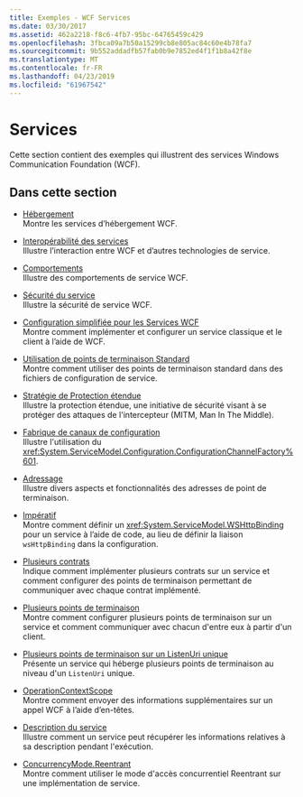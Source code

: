 ```yaml
---
title: Exemples - WCF Services
ms.date: 03/30/2017
ms.assetid: 462a2218-f8c6-4fb7-95bc-64765459c429
ms.openlocfilehash: 3fbca09a7b50a15299cb8e805ac84c60e4b78fa7
ms.sourcegitcommit: 9b552addadfb57fab0b9e7852ed4f1f1b8a42f8e
ms.translationtype: MT
ms.contentlocale: fr-FR
ms.lasthandoff: 04/23/2019
ms.locfileid: "61967542"
---
```

# <a name="services"></a>Services

Cette section contient des exemples qui illustrent des services Windows Communication Foundation (WCF).

## <a name="in-this-section"></a>Dans cette section

- [Hébergement](../../../../docs/framework/wcf/feature-details/hosting.md)\
Montre les services d’hébergement WCF.

- [Interopérabilité des services](service-interoperability.md)\
Illustre l’interaction entre WCF et d’autres technologies de service.

- [Comportements](behaviors.md)\
Illustre des comportements de service WCF.

- [Sécurité du service](service-security.md)\
Illustre la sécurité de service WCF.

- [Configuration simplifiée pour les Services WCF](simplified-configuration-for-wcf-services.md)\
Montre comment implémenter et configurer un service classique et le client à l’aide de WCF.

- [Utilisation de points de terminaison Standard](usage-of-standard-endpoints.md)\
Montre comment utiliser des points de terminaison standard dans des fichiers de configuration de service.

- [Stratégie de Protection étendue](extended-protection-policy.md)\
Illustre la protection étendue, une initiative de sécurité visant à se protéger des attaques de l'intercepteur (MITM, Man In The Middle).

- [Fabrique de canaux de configuration](configuration-channel-factory.md)\
Illustre l'utilisation du <xref:System.ServiceModel.Configuration.ConfigurationChannelFactory%601>.

- [Adressage](addressing.md)\
Illustre divers aspects et fonctionnalités des adresses de point de terminaison.

- [Impératif](imperative.md)\
Montre comment définir un <xref:System.ServiceModel.WSHttpBinding> pour un service à l’aide de code, au lieu de définir la liaison `wsHttpBinding` dans la configuration.

- [Plusieurs contrats](multiple-contracts.md)\
Indique comment implémenter plusieurs contrats sur un service et comment configurer des points de terminaison permettant de communiquer avec chaque contrat implémenté.

- [Plusieurs points de terminaison](multiple-endpoints.md)\
Montre comment configurer plusieurs points de terminaison sur un service et comment communiquer avec chacun d'entre eux à partir d'un client.

- [Plusieurs points de terminaison sur un ListenUri unique](multiple-endpoints-at-a-single-listenuri.md)\
Présente un service qui héberge plusieurs points de terminaison au niveau d'un `ListenUri` unique.

- [OperationContextScope](operationcontextscope.md)\
Montre comment envoyer des informations supplémentaires sur un appel WCF à l’aide d’en-têtes.

- [Description du service](service-description.md)\
Illustre comment un service peut récupérer les informations relatives à sa description pendant l'exécution.

- [ConcurrencyMode.Reentrant](concurrencymode-reentrant.md)\
Montre comment utiliser le mode d'accès concurrentiel Reentrant sur une implémentation de service.